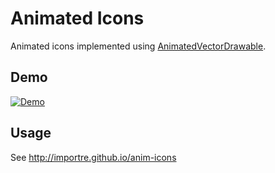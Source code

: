 # Animated Icons
Animated icons implemented using [AnimatedVectorDrawable][1].


## Demo
[![Demo](http://img.youtube.com/vi/HGoS70fJ1-w/0.jpg)](http://www.youtube.com/watch?v=HGoS70fJ1-w)


## Usage
See http://importre.github.io/anim-icons


[1]: https://developer.android.com/reference/android/graphics/drawable/AnimatedVectorDrawable.html

